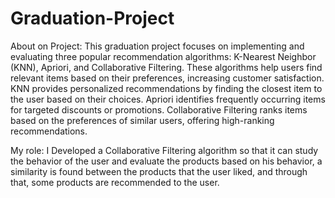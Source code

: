 # Graduation-Project
About on Project: This graduation project focuses on implementing and evaluating three popular recommendation algorithms: K-Nearest Neighbor (KNN), Apriori, and Collaborative Filtering. These algorithms help users find relevant items based on their preferences, increasing customer satisfaction. KNN provides personalized recommendations by finding the closest item to the user based on their choices. Apriori identifies frequently occurring items for targeted discounts or promotions. Collaborative Filtering ranks items based on the preferences of similar users, offering high-ranking recommendations.


My role: I Developed a Collaborative Filtering algorithm so that it can study the behavior of the user and evaluate the products based on his behavior, a similarity is found between the products that the user liked, and through that, some products are recommended to the user.
